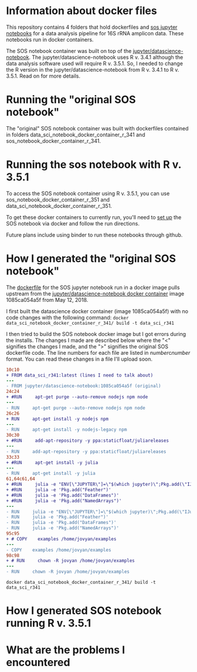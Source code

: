 # Information about docker files
This repository contains 4 folders that hold dockerfiles and [sos jupyter notebooks](https://vatlab.github.io/sos-docs/) for a data analysis pipeline for 16S rRNA amplicon data. These notebooks run in docker containers. 

The SOS notebook container was built on top of the [jupyter/datascience-notebook](https://github.com/jupyter/docker-stacks/tree/master/datascience-notebook). The jupyter/datascience-notebook uses R v. 3.4.1 although the data analysis software used will require R v. 3.5.1. So, I needed to change the R version in the jupyter/datascience-notebook from R v. 3.4.1 to R v. 3.5.1. Read on for more details.


# Running the "original SOS notebook"
The "original" SOS notebook container was built with dockerfiles contained in folders data_sci_notebook_docker_container_r_341 and sos_notebook_docker_container_r_341. 

# Running the sos notebook with R v. 3.5.1
To access the SOS notebook container using R v. 3.5.1, you can use sos_notebook_docker_container_r_351 and data_sci_notebook_docker_container_r_351.


To get these docker containers to currently run, you'll need to [set up](https://vatlab.github.io/sos-docs/running.html#SoS-Notebook) the SOS notebook via docker and follow the run directions.

Future plans include using binder to run these notebooks through github.



# How I generated the "original SOS notebook"
The [dockerfile](https://github.com/vatlab/SoS/tree/master/development/docker-notebook) for the SOS jupyter notebook run in a docker image pulls upstream from the [jupyter/datascience-notebook docker container](https://hub.docker.com/r/jupyter/datascience-notebook/) image 1085ca054a5f from May 12, 2018. 

I first built the datascience docker container (image 1085ca054a5f) with no code changes with the following command:
`docker data_sci_notebook_docker_container_r_341/ build -t data_sci_r341`

I then tried to build the SOS notebook docker image but I got errors during the installs. The changes I made are described below where the "<" signifies the changes I made, and the ">" signifies the original SOS dockerfile code. The line numbers for each file are listed in *number*c*number* format. You can read these changes in a file I'll upload soon.

```diff
10c10
+ FROM data_sci_r341:latest (lines I need to talk about)
---
- FROM jupyter/datascience-notebook:1085ca054a5f (original)
24c24
+ #RUN     apt-get purge --auto-remove nodejs npm node
---
- RUN     apt-get purge --auto-remove nodejs npm node
26c26
+ RUN     apt-get install -y nodejs npm
---
- RUN     apt-get install -y nodejs-legacy npm
30c30
+ #RUN     add-apt-repository -y ppa:staticfloat/juliareleases
---
- RUN     add-apt-repository -y ppa:staticfloat/juliareleases
33c33
+ #RUN     apt-get install -y julia
---
- RUN     apt-get install -y julia
61,64c61,64
+ #RUN     julia -e "ENV[\"JUPYTER\"]=\"$(which jupyter)\";Pkg.add(\"IJulia\")"
+ #RUN     julia -e 'Pkg.add("Feather")'
+ #RUN     julia -e 'Pkg.add("DataFrames")'
+ #RUN     julia -e 'Pkg.add("NamedArrays")'
---
- RUN     julia -e "ENV[\"JUPYTER\"]=\"$(which jupyter)\";Pkg.add(\"IJulia\")"
- RUN     julia -e 'Pkg.add("Feather")'
- RUN     julia -e 'Pkg.add("DataFrames")'
- RUN     julia -e 'Pkg.add("NamedArrays")'
95c95
+ # COPY    examples /home/jovyan/examples
---
- COPY    examples /home/jovyan/examples
98c98
+ # RUN     chown -R jovyan /home/jovyan/examples
---
- RUN     chown -R jovyan /home/jovyan/examples
```



`docker data_sci_notebook_docker_container_r_341/ build -t data_sci_r341`


# How I generated SOS notebook running R v. 3.5.1

# What are the problems I encountered


